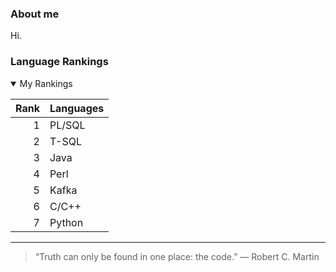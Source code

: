 <!--
<picture>
 <source media="(prefers-color-scheme: dark)" srcset="YOUR-DARKMODE-IMAGE">
 <source media="(prefers-color-scheme: light)" srcset="YOUR-LIGHTMODE-IMAGE">
 <img alt="YOUR-ALT-TEXT" src="YOUR-DEFAULT-IMAGE">
</picture>
-->
### About me

Hi.

### Language Rankings

<details open>
<summary>My Rankings</summary>

| Rank | Languages     |
|-----:|---------------|
|     1| PL/SQL        |
|     2| T-SQL         |
|     3| Java          |
|     4| Perl          |
|     5| Kafka         |
|     6| C/C++         |
|     7| Python        |

 </details>

---
> “Truth can only be found in one place: the code.”
― Robert C. Martin
